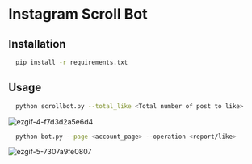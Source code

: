 # Instagram Scroll Bot
## Installation
```bash 
  pip install -r requirements.txt
```
## Usage

```bash 
  python scrollbot.py --total_like <Total number of post to like>
```
![ezgif-4-f7d3d2a5e6d4](https://user-images.githubusercontent.com/60483464/125781553-c831739c-8240-4912-acbc-267eb230f5b3.gif)


```bash 
  python bot.py --page <account_page> --operation <report/like>
```

![ezgif-5-7307a9fe0807](https://user-images.githubusercontent.com/60483464/122181289-dc3fe500-cea6-11eb-8b18-9a1cf07c52a3.gif)
